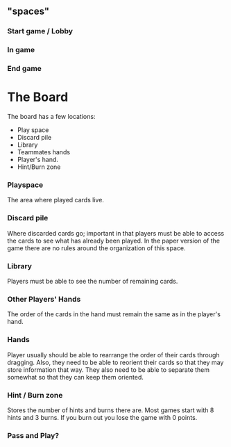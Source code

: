 ## "spaces"

### Start game / Lobby
### In game
### End game

# The Board
The board has a few locations:

- Play space
- Discard pile
- Library
- Teammates hands
- Player's hand.
- Hint/Burn zone

### Playspace
The area where played cards live.

### Discard pile
Where discarded cards go; important in that players must be able to access the cards to see what has already been played. In the paper version of the game there are no rules around the organization of this space.

### Library
Players must be able to see the number of remaining cards.

### Other Players' Hands
The order of the cards in the hand must remain the same as in the player's hand.

### Hands

Player usually should be able to rearrange the order of their cards through dragging. Also, they need to be able to reorient their cards so that they may store information that way. They also need to be able to separate them somewhat so that they can keep them oriented.

### Hint / Burn zone

Stores the number of hints and burns there are. Most games start with 8 hints and 3 burns. If you burn out you lose the game with 0 points.


### Pass and Play? 
